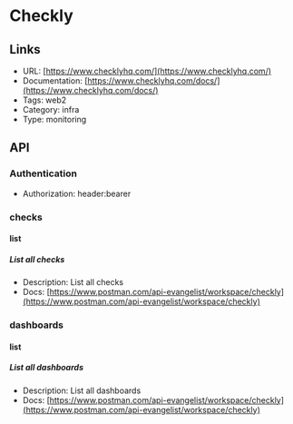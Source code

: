 # Checkly

## Links

* URL: [https://www.checklyhq.com/](https://www.checklyhq.com/)
* Documentation: [https://www.checklyhq.com/docs/](https://www.checklyhq.com/docs/)
* Tags: web2
* Category: infra
* Type: monitoring

## API

### Authentication

* Authorization: header:bearer

### checks

#### list

##### List all checks

* Description: List all checks
* Docs: [https://www.postman.com/api-evangelist/workspace/checkly](https://www.postman.com/api-evangelist/workspace/checkly)

### dashboards

#### list

##### List all dashboards

* Description: List all dashboards
* Docs: [https://www.postman.com/api-evangelist/workspace/checkly](https://www.postman.com/api-evangelist/workspace/checkly)
